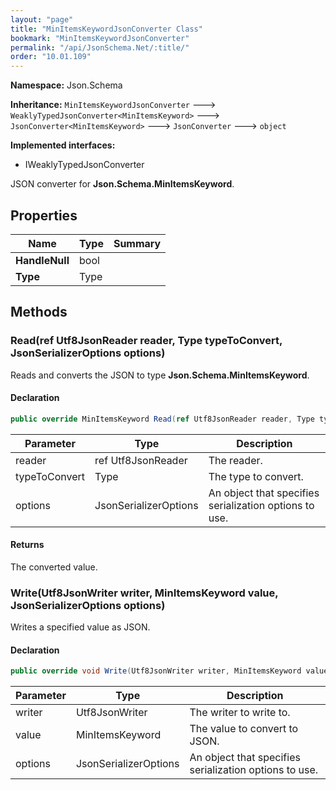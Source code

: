 ```yaml
---
layout: "page"
title: "MinItemsKeywordJsonConverter Class"
bookmark: "MinItemsKeywordJsonConverter"
permalink: "/api/JsonSchema.Net/:title/"
order: "10.01.109"
---
```

**Namespace:** Json.Schema

**Inheritance:**
`MinItemsKeywordJsonConverter`
 🡒 
`WeaklyTypedJsonConverter<MinItemsKeyword>`
 🡒 
`JsonConverter<MinItemsKeyword>`
 🡒 
`JsonConverter`
 🡒 
`object`

**Implemented interfaces:**

- IWeaklyTypedJsonConverter

JSON converter for **Json.Schema.MinItemsKeyword**.

## Properties

| Name | Type | Summary |
|---|---|---|
| **HandleNull** | bool |  |
| **Type** | Type |  |

## Methods

### Read(ref Utf8JsonReader reader, Type typeToConvert, JsonSerializerOptions options)

Reads and converts the JSON to type **Json.Schema.MinItemsKeyword**.

#### Declaration

```c#
public override MinItemsKeyword Read(ref Utf8JsonReader reader, Type typeToConvert, JsonSerializerOptions options)
```

| Parameter | Type | Description |
|---|---|---|
| reader | ref Utf8JsonReader | The reader. |
| typeToConvert | Type | The type to convert. |
| options | JsonSerializerOptions | An object that specifies serialization options to use. |


#### Returns

The converted value.

### Write(Utf8JsonWriter writer, MinItemsKeyword value, JsonSerializerOptions options)

Writes a specified value as JSON.

#### Declaration

```c#
public override void Write(Utf8JsonWriter writer, MinItemsKeyword value, JsonSerializerOptions options)
```

| Parameter | Type | Description |
|---|---|---|
| writer | Utf8JsonWriter | The writer to write to. |
| value | MinItemsKeyword | The value to convert to JSON. |
| options | JsonSerializerOptions | An object that specifies serialization options to use. |


